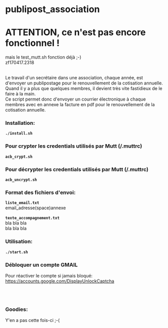 # publipost_association


# ATTENTION, ce n'est pas encore fonctionnel !<br>
mais le test_mutt.sh fonction déjà ;-)<br>
zf170417.2318
<br>
<br>

Le travail d'un secrétaire dans une association, chaque année, est d'envoyer un publipostage pour le renouvellement de la cotisation annuelle.
<br>
Quand il y a plus que quelques membres, il devient très vite fastidieux de le faire à la main.
<br>
Ce script permet donc d'envoyer un courrier électronique à chaque membres avec en annexe la facture en pdf pour le renouvellement de la cotisation annuelle.
<br>
### Installation:
**``./install.sh``**

### Pour crypter les credentials utilisés par Mutt (/.muttrc)
**``acb_crypt.sh``**

### Pour décrypter les credentials utilisés par Mutt (/.muttrc)
**``acb_uncrypt.sh``**

### Format des fichiers d'envoi:
**``liste_email.txt``**<br>
email_adresse(space)annexe<br>
<br>
**``texte_accompagnement.txt``**<br>
bla bla bla<br>
bla bla bla<br>

### Utilisation:
**``./start.sh``**


### Débloquer un compte GMAIL
Pour réactiver le compte si jamais bloqué:<br>
https://accounts.google.com/DisplayUnlockCaptcha

<br><br>

### Goodies:
Y'en a pas cette fois-ci ;-(
